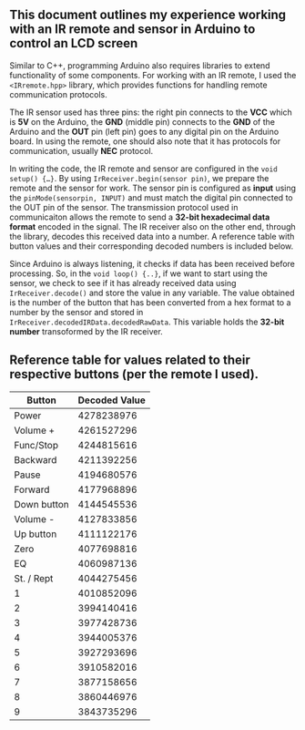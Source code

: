 ## This document outlines my experience working with an IR remote and sensor in Arduino to control an LCD screen

Similar to C++, programming Arduino also requires libraries to extend functionality of some components. For working with an IR remote, I used the `<IRremote.hpp>` library, which provides functions for handling remote communication protocols.

The IR sensor used has three pins: the right pin connects to the **VCC** which is **5V** on the Arduino, the **GND** (middle pin) connects to the **GND** of the Arduino and the **OUT** pin (left pin) goes to any digital pin on the Arduino board. In using the remote, one should also note that it has protocols for communication, usually **NEC** protocol.

In writing the code, the IR remote and sensor are configured in the `void setup() {…}`. By using `IrReceiver.begin(sensor pin)`, we prepare the remote and the sensor for work. The sensor pin is configured as **input** using the `pinMode(sensorpin, INPUT)` and must match the digital pin connected to the OUT pin of the sensor. The transmission protocol used in communicaiton allows the remote to send a **32-bit hexadecimal data format** encoded in the signal. The IR receiver also on the other end, through the library, decodes this received data into a number. A reference table with button values and their corresponding decoded numbers is included below. 

Since Arduino is always listening, it checks if data has been received before processing. So, in the `void loop() {..}`, if we want to start using the sensor, we check to see if it has already received data using `IrReceiver.decode()` and store the value in any variable. The value obtained is the number of the button that has been converted from a hex format to a number by the sensor and stored in `IrReceiver.decodedIRData.decodedRawData`. This variable holds the **32-bit number** transoformed by the IR receiver.

## Reference table for values related to their respective buttons (per the remote I used).
| Button        | Decoded Value  |
|---------------|----------------|
| Power         | 4278238976     |
| Volume +      | 4261527296     |
| Func/Stop     | 4244815616     |
| Backward      | 4211392256     |
| Pause         | 4194680576     |
| Forward       | 4177968896     |
| Down button   | 4144545536     |
| Volume -      | 4127833856     |
| Up button     | 4111122176     |
| Zero          | 4077698816     |
| EQ            | 4060987136     |
| St. / Rept    | 4044275456     |
| 1             | 4010852096     |
| 2             | 3994140416     |
| 3             | 3977428736     |
| 4             | 3944005376     |
| 5             | 3927293696     |
| 6             | 3910582016     |
| 7             | 3877158656     |
| 8             | 3860446976     |
| 9             | 3843735296     |
